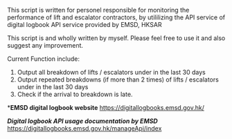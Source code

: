 This script is written for personel responsible for monitoring the performance of lift and escalator contractors, by utililizing the API service of digital logbook API service provided by EMSD, HKSAR

This script is and wholly written by myself. Please feel free to use it and also suggest any improvement.

Current Function include:
1. Output all breakdown of lifts / escalators under in the last 30 days
2. Output repeated breakdowns (if more than 2 times) of lifts / escalators under in the last 30 days
3. Check if the arrival to breakdown is late. 



***EMSD digital logbook website**
https://digitallogbooks.emsd.gov.hk/

***Digital logbook API usage documentation by EMSD***
https://digitallogbooks.emsd.gov.hk/manageApi/index

